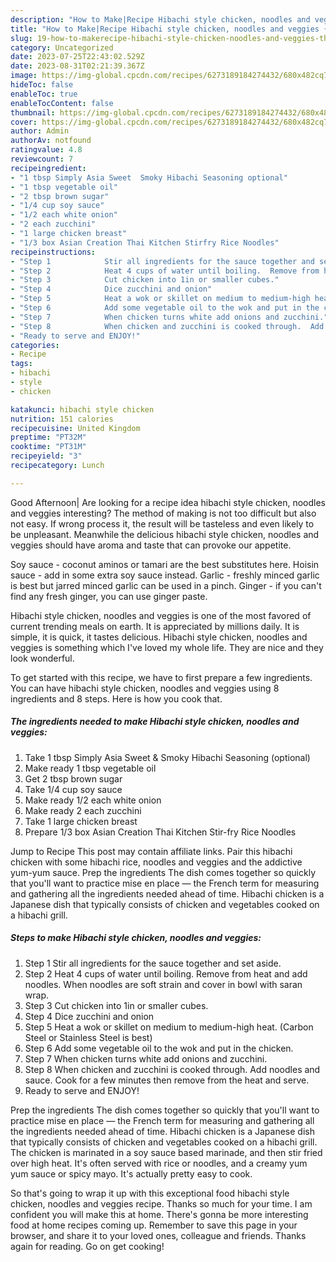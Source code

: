 ```yaml
---
description: "How to Make|Recipe Hibachi style chicken, noodles and veggies {That is Special"
title: "How to Make|Recipe Hibachi style chicken, noodles and veggies {That is Special"
slug: 19-how-to-makerecipe-hibachi-style-chicken-noodles-and-veggies-that-is-special
category: Uncategorized
date: 2023-07-25T22:43:02.529Z
date: 2023-08-31T02:21:39.367Z
image: https://img-global.cpcdn.com/recipes/6273189184274432/680x482cq70/hibachi-style-chicken-noodles-and-veggies-recipe-main-photo.jpg
hideToc: false
enableToc: true
enableTocContent: false
thumbnail: https://img-global.cpcdn.com/recipes/6273189184274432/680x482cq70/hibachi-style-chicken-noodles-and-veggies-recipe-main-photo.jpg
cover: https://img-global.cpcdn.com/recipes/6273189184274432/680x482cq70/hibachi-style-chicken-noodles-and-veggies-recipe-main-photo.jpg
author: Admin
authorAv: notfound
ratingvalue: 4.8
reviewcount: 7
recipeingredient:
- "1 tbsp Simply Asia Sweet  Smoky Hibachi Seasoning optional"
- "1 tbsp vegetable oil"
- "2 tbsp brown sugar"
- "1/4 cup soy sauce"
- "1/2 each white onion"
- "2 each zucchini"
- "1 large chicken breast"
- "1/3 box Asian Creation Thai Kitchen Stirfry Rice Noodles"
recipeinstructions:
- "Step 1            Stir all ingredients for the sauce together and set aside."
- "Step 2            Heat 4 cups of water until boiling.  Remove from heat and add noodles.  When noodles are soft strain and cover in bowl with saran wrap."
- "Step 3            Cut chicken into 1in or smaller cubes."
- "Step 4            Dice zucchini and onion"
- "Step 5            Heat a wok or skillet on medium to medium-high heat.  (Carbon Steel or Stainless Steel is best)"
- "Step 6            Add some vegetable oil to the wok and put in the chicken."
- "Step 7            When chicken turns white add onions and zucchini."
- "Step 8            When chicken and zucchini is cooked through.  Add noodles and sauce.  Cook for a few minutes then remove from the heat and serve."
- "Ready to serve and ENJOY!"
categories:
- Recipe
tags:
- hibachi
- style
- chicken

katakunci: hibachi style chicken 
nutrition: 151 calories
recipecuisine: United Kingdom
preptime: "PT32M"
cooktime: "PT31M"
recipeyield: "3"
recipecategory: Lunch

---
```



Good Afternoon| Are looking for a recipe idea hibachi style chicken, noodles and veggies interesting? The method of making is not too difficult but also not easy. If wrong process it, the result will be tasteless and even likely to be unpleasant. Meanwhile the delicious hibachi style chicken, noodles and veggies should have aroma and taste that can provoke our appetite.





Soy sauce - coconut aminos or tamari are the best substitutes here. Hoisin sauce - add in some extra soy sauce instead. Garlic - freshly minced garlic is best but jarred minced garlic can be used in a pinch. Ginger - if you can&#39;t find any fresh ginger, you can use ginger paste.

Hibachi style chicken, noodles and veggies is one of the most favored of current trending meals on earth. It is appreciated by millions daily. It is simple, it is quick, it tastes delicious. Hibachi style chicken, noodles and veggies is something which I've loved my whole life. They are nice and they look wonderful.


To get started with this recipe, we have to first prepare a few ingredients. You can have hibachi style chicken, noodles and veggies using 8 ingredients and 8 steps. Here is how you cook that.

<!--inarticleads1-->

##### The ingredients needed to make Hibachi style chicken, noodles and veggies:

1. Take 1 tbsp Simply Asia Sweet &amp; Smoky Hibachi Seasoning (optional)
1. Make ready 1 tbsp vegetable oil
1. Get 2 tbsp brown sugar
1. Take 1/4 cup soy sauce
1. Make ready 1/2 each white onion
1. Make ready 2 each zucchini
1. Take 1 large chicken breast
1. Prepare 1/3 box Asian Creation Thai Kitchen Stir-fry Rice Noodles


Jump to Recipe This post may contain affiliate links. Pair this hibachi chicken with some hibachi rice, noodles and veggies and the addictive yum-yum sauce. Prep the ingredients The dish comes together so quickly that you&#39;ll want to practice mise en place — the French term for measuring and gathering all the ingredients needed ahead of time. Hibachi chicken is a Japanese dish that typically consists of chicken and vegetables cooked on a hibachi grill. 

<!--inarticleads2-->

##### Steps to make Hibachi style chicken, noodles and veggies:

1. Step 1            Stir all ingredients for the sauce together and set aside.
1. Step 2            Heat 4 cups of water until boiling.  Remove from heat and add noodles.  When noodles are soft strain and cover in bowl with saran wrap.
1. Step 3            Cut chicken into 1in or smaller cubes.
1. Step 4            Dice zucchini and onion
1. Step 5            Heat a wok or skillet on medium to medium-high heat.  (Carbon Steel or Stainless Steel is best)
1. Step 6            Add some vegetable oil to the wok and put in the chicken.
1. Step 7            When chicken turns white add onions and zucchini.
1. Step 8            When chicken and zucchini is cooked through.  Add noodles and sauce.  Cook for a few minutes then remove from the heat and serve.
1. Ready to serve and ENJOY!

Prep the ingredients The dish comes together so quickly that you&#39;ll want to practice mise en place — the French term for measuring and gathering all the ingredients needed ahead of time. Hibachi chicken is a Japanese dish that typically consists of chicken and vegetables cooked on a hibachi grill. The chicken is marinated in a soy sauce based marinade, and then stir fried over high heat. It&#39;s often served with rice or noodles, and a creamy yum yum sauce or spicy mayo. It&#39;s actually pretty easy to cook. 

So that's going to wrap it up with this exceptional food hibachi style chicken, noodles and veggies recipe. Thanks so much for your time. I am confident you will make this at home. There's gonna be more interesting food at home recipes coming up. Remember to save this page in your browser, and share it to your loved ones, colleague and friends. Thanks again for reading. Go on get cooking!
